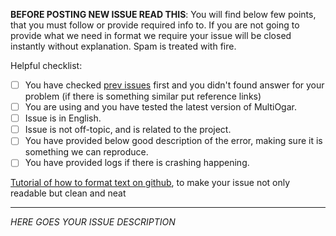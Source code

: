 **BEFORE POSTING NEW ISSUE READ THIS**: You will find below few points, that you must follow or provide required info to. If you are not going to provide what we need in format we require your issue will be closed instantly without explanation. Spam is treated with fire.


Helpful checklist:

- [ ] You have checked [prev issues](https://github.com/Megabyte918/MultiOgar-Edited/issues?q=is%3Aissue+is%3Aclosed) first and you didn't found answer for your problem (if there is something similar put reference links)
- [ ] You are using and you have tested the latest version of MultiOgar.
- [ ] Issue is in English.
- [ ] Issue is not off-topic, and is related to the project.
- [ ] You have provided below good description of the error, making sure it is something we can reproduce.
- [ ] You have provided logs if there is crashing happening.

[Tutorial of how to format text on github](https://guides.github.com/features/mastering-markdown/), to make your issue not only readable but clean and neat

------------

*HERE GOES YOUR ISSUE DESCRIPTION*
